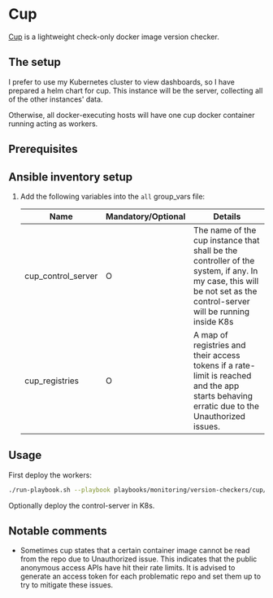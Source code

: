 # Cup

[Cup](https://github.com/sergi0g/cup) is a lightweight check-only docker image version checker.

## The setup

I prefer to use my Kubernetes cluster to view dashboards, so I have prepared a helm chart for cup. This instance will be the server, collecting all of the other instances' data.

Otherwise, all docker-executing hosts will have one cup docker container running acting as workers.

## Prerequisites

## Ansible inventory setup

1. Add the following variables into the `all` group_vars file:

    | Name | Mandatory/Optional | Details |
    |------|--------------------|---------|
    |cup_control_server|O|The name of the cup instance that shall be the controller of the system, if any. In my case, this will be not set as the control-server will be running inside K8s|
    |cup_registries|O|A map of registries and their access tokens if a rate-limit is reached and the app starts behaving erratic due to the Unauthorized issues.|

## Usage

First deploy the workers:

```bash
./run-playbook.sh --playbook playbooks/monitoring/version-checkers/cup/deploy-cup.yaml --no-check
```

Optionally deploy the control-server in K8s.

## Notable comments

- Sometimes cup states that a certain container image cannot be read from the repo due to Unauthorized issue. This indicates that the public anonymous access APIs have hit their rate limits. It is advised to generate an access token for each problematic repo and set them up to try to mitigate these issues.
